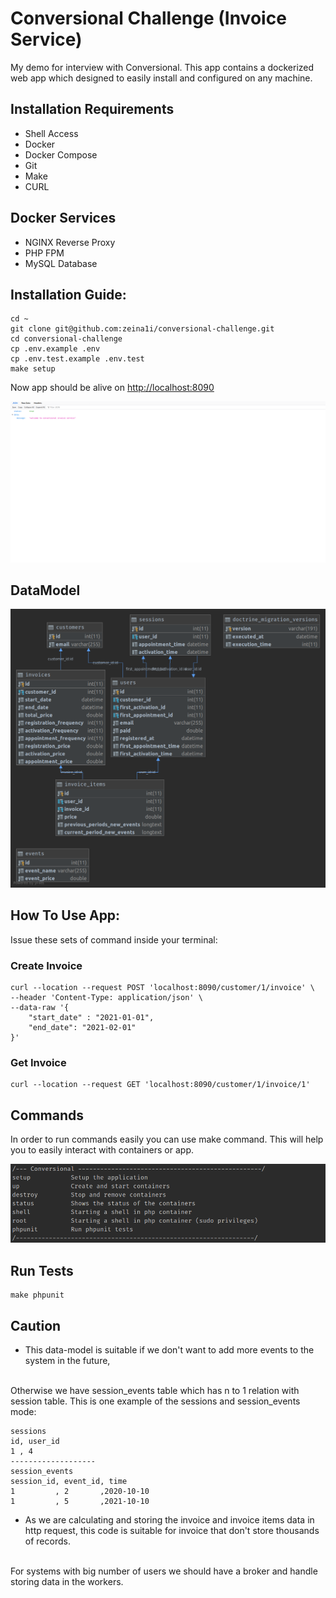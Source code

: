 # Conversional Challenge (Invoice Service)

My demo for interview with Conversional. This app contains a dockerized web app which designed to easily install and configured on any machine.

## Installation Requirements
* Shell Access
* Docker
* Docker Compose
* Git
* Make
* CURL

## Docker Services
* NGINX Reverse Proxy
* PHP FPM
* MySQL Database

## Installation Guide:
```
cd ~
git clone git@github.com:zeina1i/conversional-challenge.git
cd conversional-challenge
cp .env.example .env
cp .env.test.example .env.test
make setup
```
Now app should be alive on [http://localhost:8090](http://localhost:8090)
<p align="center"><img src="./conversioan-screenshot.png"></p>

## DataModel
<p align="center"><img src="./conversional-data-model.png"></p>

## How To Use App:
Issue these sets of command inside your terminal:
### Create Invoice
```
curl --location --request POST 'localhost:8090/customer/1/invoice' \
--header 'Content-Type: application/json' \
--data-raw '{
    "start_date" : "2021-01-01",
    "end_date": "2021-02-01"
}'
```

### Get Invoice
```
curl --location --request GET 'localhost:8090/customer/1/invoice/1'
```

## Commands
In order to run commands easily you can use make command. This will help you to easily interact with containers or app.
<p align="center"><img src="./commands-list.png"></p>

## Run Tests
```
make phpunit
```

## Caution
* This data-model is suitable if we don't want to add more events to the system in the future,
<br />
Otherwise we have session_events table which has n to 1 relation with session table.
This is one example of the sessions and session_events mode:
<br />

```
sessions
id, user_id
1 , 4
-------------------
session_events
session_id, event_id, time
1         , 2       ,2020-10-10
1         , 5       ,2021-10-10
```

* As we are calculating and storing the invoice and invoice items data in http request, this code is suitable for invoice that don't store thousands of records.
<br />
For systems with big number of users we should have a broker and handle storing data in the workers.